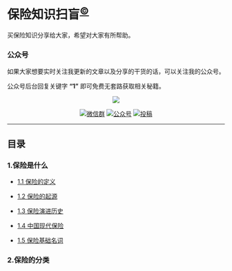 
# 保险知识扫盲<sup>[©](https://github.com/ganfanlaowang/insurance_knowledge)</sup>

买保险知识分享给大家，希望对大家有所帮助。



### 公众号

如果大家想要实时关注我更新的文章以及分享的干货的话，可以关注我的公众号。

公众号后台回复关键字 **“1”** 即可免费无套路获取相关秘籍。

<p align="center">
<a href="https://github.com/ganfanlaowang/insurance_knowledge" target="_blank">
	<img src="https://laowang8123.oss-cn-beijing.aliyuncs.com/%20insurance/%E5%85%AC%E4%BC%97%E5%8F%B7.jpg" width=""/>
</a>
</p>

<p align="center">
  <a href="https://github.com/ganfanlaowang/insurance_knowledge">
  <a href="#联系我"><img src="https://img.shields.io/badge/chat-微信群-blue.svg" alt="微信群"></a>
  <a href="#公众号"><img src="https://img.shields.io/badge/%E5%85%AC%E4%BC%97%E5%8F%B7-%E5%B9%B2%E9%A5%AD%E8%80%81%E7%8E%8B-brightgreen" alt="公众号"></a>
  <a href="#投稿"><img src="https://img.shields.io/badge/support-投稿-critical.svg" alt="投稿"></a>
</p>

---


## 目录

### 1.保险是什么


-  [1.1 保险的定义](/1.%E4%BF%9D%E9%99%A9%E6%98%AF%E4%BB%80%E4%B9%88/1.1%20%E4%BF%9D%E9%99%A9%E7%9A%84%E5%AE%9A%E4%B9%89.md)
 
-  [1.2 保险的起源](/1.%E4%BF%9D%E9%99%A9%E6%98%AF%E4%BB%80%E4%B9%88/1.2%20%E4%BF%9D%E9%99%A9%E7%9A%84%E8%B5%B7%E6%BA%90.md)
  
-  [1.3 保险演进历史](/1.%E4%BF%9D%E9%99%A9%E6%98%AF%E4%BB%80%E4%B9%88/1.3%20%E4%BF%9D%E9%99%A9%E6%BC%94%E8%BF%9B%E5%8E%86%E5%8F%B2.md)
 
-  [1.4 中国现代保险](/1.%E4%BF%9D%E9%99%A9%E6%98%AF%E4%BB%80%E4%B9%88/1.4%20%E4%B8%AD%E5%9B%BD%E7%8E%B0%E4%BB%A3%E4%BF%9D%E9%99%A9.md)
  
-  [1.5 保险基础名词](/1.%E4%BF%9D%E9%99%A9%E6%98%AF%E4%BB%80%E4%B9%88/1.5%20%E4%BF%9D%E9%99%A9%E5%9F%BA%E7%A1%80%E5%90%8D%E8%AF%8D.md)


### 2.保险的分类